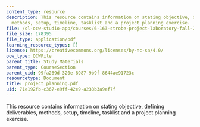 ```yaml
---
content_type: resource
description: This resource contains information on stating objective, defining deliverables,
  methods, setup, timeline, tasklist and a project planning exercise.
file: /ol-ocw-studio-app/courses/6-163-strobe-project-laboratory-fall-2005/71e192fbc367e9ff42e9a238b3a9ef7f_project_planning.pdf
file_size: 178395
file_type: application/pdf
learning_resource_types: []
license: https://creativecommons.org/licenses/by-nc-sa/4.0/
ocw_type: OCWFile
parent_title: Study Materials
parent_type: CourseSection
parent_uid: 99fa269d-320e-8987-9b9f-8644ae91723c
resourcetype: Document
title: project_planning.pdf
uid: 71e192fb-c367-e9ff-42e9-a238b3a9ef7f
---
```

This resource contains information on stating objective, defining deliverables, methods, setup, timeline, tasklist and a project planning exercise.